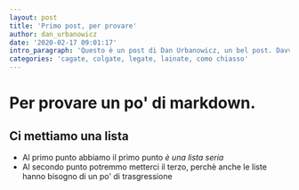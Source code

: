 ```yaml
---
layout: post
title: 'Primo post, per provare'
author: dan_urbanowicz
date: '2020-02-17 09:01:17'
intro_paragraph: 'Questo è un post di Dan Urbanowicz, un bel post. Davvero un bel post.'
categories: 'cagate, colgate, legate, lainate, como chiasso'
---
```

# Per provare un po' di markdown.
## Ci mettiamo una lista
* Al primo punto abbiamo il primo punto _è una lista seria_
* Al secondo punto potremmo metterci il terzo, perchè anche le liste hanno bisogno di un po' di trasgressione
